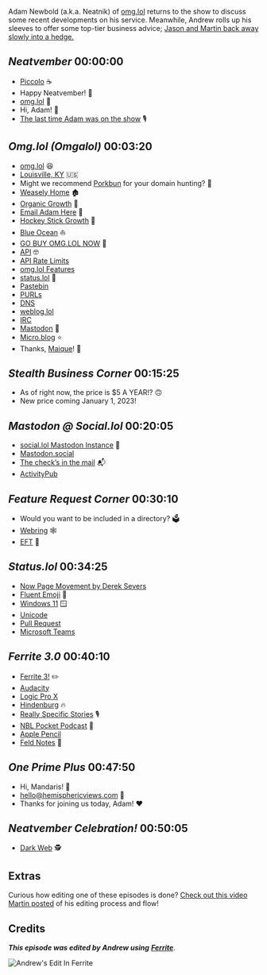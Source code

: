Adam Newbold (a.k.a. Neatnik) of [omg.lol](https://home.omg.lol/) returns to the show to discuss some recent developments on his service. Meanwhile, Andrew rolls up his sleeves to offer some top-tier business advice; [Jason and Martin back away slowly into a hedge.](https://giphy.com/clips/justin-homer-simpson-bushes-backs-away-cOzyUgoJljvhut2G0E)

## _Neatvember_ 00:00:00

   - [Piccolo](https://australiancoffeelovers.com.au/what-is-a-piccolo-coffee/) ☕️
   - Happy Neatvember! 🥳
   - [omg.lol](https://home.omg.lol/) 🤣
   - Hi, Adam! 👋
   - [The last time Adam was on the show](https://listen.hemisphericviews.com/041) 🎙️

## _Omg.lol (Omgalol)_ 00:03:20

   - [omg.lol](https://home.omg.lol/) 😆
   - [Louisville, KY](https://en.wikipedia.org/wiki/Louisville%2C_Kentucky) 🇺🇸
   - Might we recommend [Porkbun](https://porkbun.com/) for your domain hunting? 🐷
   - [Weasely Home](https://harrypotter.fandom.com/wiki/The_Burrow) 🏚️
   - [Organic Growth](https://en.wikipedia.org/wiki/Organic_growth) 🌵
   - [Email Adam Here](mailto:adam@omg.lol) 📧
   - [Hockey Stick Growth](https://www.techtarget.com/searchcustomerexperience/definition/hockey-stick-growth) 🏒
   - [Blue Ocean](https://en.wikipedia.org/wiki/Blue_Ocean_Strategy) ⛵️
   - [GO BUY OMG.LOL NOW](https://omg.lol) 📢
   - [API](https://www.ibm.com/cloud/learn/api) 🤓
   - [API Rate Limits](https://nordicapis.com/everything-you-need-to-know-about-api-rate-limiting/)
   - [omg.lol Features](https://home.omg.lol/)
   - [status.lol](https://status.lol/) 🚦
   - [Pastebin](https://en.wikipedia.org/wiki/Pastebin)
   - [PURLs](https://en.wikipedia.org/wiki/Persistent_uniform_resource_locator)
   - [DNS](https://en.wikipedia.org/wiki/Domain_Name_System)
   - [weblog.lol](https://weblog.lol/)
   - [IRC](https://en.wikipedia.org/wiki/Internet_Relay_Chat)
   - [Mastodon](https://joinmastodon.org/) 🐘
   - [Micro.blog](https://micro.blog/) ⭐️
   - Thanks, [Maique](https://maique.omg.lol/)! 🍻

## _Stealth Business Corner_ 00:15:25

   - As of right now, the price is $5 A YEAR!? 🙃
   - New price coming January 1, 2023!

## _Mastodon @ Social.lol_ 00:20:05

   - [social.lol Mastodon Instance](https://social.lol/) 💬
   - [Mastodon.social](https://mastodon.social/)
   - [The check’s in the mail](https://idioms.thefreedictionary.com/the+check%27s+in+the+mail) 📬️
   - [ActivityPub](https://en.wikipedia.org/wiki/ActivityPub)

## _Feature Request Corner_ 00:30:10

   - Would you want to be included in a directory? 🗳️
   - [Webring](https://en.wikipedia.org/wiki/Webring) 🕸️
   - [EFT](https://en.wikipedia.org/wiki/Electronic_funds_transfer) 💸

## _Status.lol_ 00:34:25

   - [Now Page Movement by Derek Severs](https://sive.rs/nowff)
   - [Fluent Emoji](https://github.com/microsoft/fluentui-emoji) 🥰
   - [Windows 11](https://en.wikipedia.org/wiki/Windows_11) 🪟
   - [Unicode](https://en.wikipedia.org/wiki/Unicode_Consortium)
   - [Pull Request](https://www.atlassian.com/git/tutorials/making-a-pull-request)
   - [Microsoft Teams](https://en.wikipedia.org/wiki/Microsoft_Teams)

## _Ferrite 3.0_ 00:40:10

   - [Ferrite 3!](https://www.wooji-juice.com/products/ferrite/coming-soon) ✏️
   - [Audacity](https://www.audacityteam.org/)
   - [Logic Pro X](https://www.apple.com/logic-pro/)
   - [Hindenburg](https://hindenburg.com/) 🔥
   - [Really Specific Stories](https://rsspod.net) 🎙️
   - [NBL Pocket Podcast](https://www.nblpocketpodcast.com/) 🏀
   - [Apple Pencil](https://www.apple.com/apple-pencil/)
   - [Feld Notes](https://feldnotes.com/) 📓

## _One Prime Plus_ 00:47:50

   - Hi, Mandaris! 👋
   - [hello@hemisphericviews.com](mailto:hello@hemisphericviews.com) 📧
   - Thanks for joining us today, Adam! ❤️

## _Neatvember Celebration!_ 00:50:05

   - [Dark Web](https://en.wikipedia.org/wiki/Dark_web) 🕵️







## Extras

Curious how editing one of these episodes is done? [Check out this video Martin posted](https://www.youtube.com/watch?v=eMSRXU3_Cvo) of his editing process and flow!


## Credits

**_This episode was edited by Andrew using_** [**_Ferrite_**](https://www.wooji-juice.com/products/ferrite).

![Andrew's Edit In Ferrite](https://cdn.hemisphericviews.com/Hemispheric%20Views%20Episode%20071%20Edit.png)
